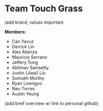 # Team Touch Grass
(add brand, values important


**Members:**
- Can Yavuz
- Derrick Lin
- Alex Atienza
- Mauricio Serrano
- Jeffery Tung
- Abhinav Sanisetty
- Justin (Jiaqi) Liu
- Sumukh Murthy
- Ryan Livengoo
- Neo Torres
- Austin Yeung

(add breif overview w/ link to personal github)

